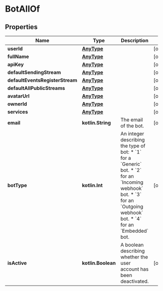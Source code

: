 
# BotAllOf

## Properties
Name | Type | Description | Notes
------------ | ------------- | ------------- | -------------
**userId** | [**AnyType**](.md) |  |  [optional]
**fullName** | [**AnyType**](.md) |  |  [optional]
**apiKey** | [**AnyType**](.md) |  |  [optional]
**defaultSendingStream** | [**AnyType**](.md) |  |  [optional]
**defaultEventsRegisterStream** | [**AnyType**](.md) |  |  [optional]
**defaultAllPublicStreams** | [**AnyType**](.md) |  |  [optional]
**avatarUrl** | [**AnyType**](.md) |  |  [optional]
**ownerId** | [**AnyType**](.md) |  |  [optional]
**services** | [**AnyType**](.md) |  |  [optional]
**email** | **kotlin.String** | The email of the bot.  |  [optional]
**botType** | **kotlin.Int** | An integer describing the type of bot: * &#x60;1&#x60; for a &#x60;Generic&#x60; bot. * &#x60;2&#x60; for an &#x60;Incoming webhook&#x60; bot. * &#x60;3&#x60; for an &#x60;Outgoing webhook&#x60; bot. * &#x60;4&#x60; for an &#x60;Embedded&#x60; bot.  |  [optional]
**isActive** | **kotlin.Boolean** | A boolean describing whether the user account has been deactivated.  |  [optional]



